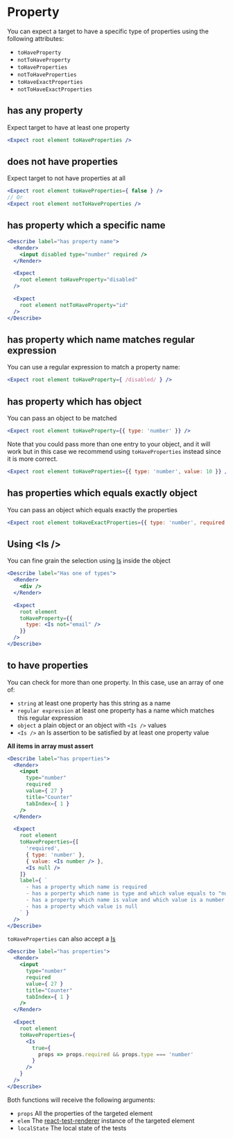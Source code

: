 Property
====

You can expect a target to have a specific type of properties using the following attributes:

- `toHaveProperty`
- `notToHaveProperty`
- `toHaveProperties`
- `notToHaveProperties`
- `toHaveExactProperties`
- `notToHaveExactProperties`

## has any property

Expect target to have at least one property

```jsx
<Expect root element toHaveProperties />
```

## does not have properties

Expect target to not have properties at all

```jsx
<Expect root element toHaveProperties={ false } />
// Or
<Expect root element notToHaveProperties />
```

## has property which a specific name

```jsx
<Describe label="has property name">
  <Render>
    <input disabled type="number" required />
  </Render>

  <Expect
    root element toHaveProperty="disabled"
  />

  <Expect
    root element notToHaveProperty="id"
  />
</Describe>
```

## has property which name matches regular expression

You can use a regular expression to match a property name:

```jsx
<Expect root element toHaveProperty={ /disabled/ } />
```

## has property which has object

You can pass an object to be matched

```jsx
<Expect root element toHaveProperty={{ type: 'number' }} />
```

Note that you could pass more than one entry to your object, and it will work but in this case we recommend using `toHaveProperties` instead since it is more correct.

```jsx
<Expect root element toHaveProperties={{ type: 'number', value: 10 }} />
```

## has properties which equals exactly object

You can pass an object which equals exactly the properties

```jsx
<Expect root element toHaveExactProperties={{ type: 'number', required: true, disabled: true }} />
```

## Using &lt;Is />

You can fine grain the selection using [Is](components/Is) inside the object

```jsx
<Describe label="Has one of types">
  <Render>
    <div />
  </Render>

  <Expect
    root element
    toHaveProperty={{
      type: <Is not="email" />
    }}
  />
</Describe>
```

## to have properties

You can check for more than one property. In this case, use an array of one of:

- `string` at least one property has this string as a name
- `regular expression` at least one property has a name which matches this regular expression
- `object` a plain object or an object with `<Is />` values
- `<Is />` an Is assertion to be satisfied by at least one property value

**All items in array must assert**

```jsx
<Describe label="has properties">
  <Render>
    <input
      type="number"
      required
      value={ 27 }
      title="Counter"
      tabIndex={ 1 }
    />
  </Render>

  <Expect
    root element
    toHaveProperties={[
      'required',
      { type: 'number' },
      { value: <Is number /> },
      <Is null />
    ]}
    label={ `
      - has a property which name is required
      - has a porperty which name is type and which value equals to "number"
      - has a property which name is value and which value is a number
      - has a property which value is null
    ` }
  />
</Describe>
```

`toHaveProperties` can also accept a [Is](components/Is)

```jsx
<Describe label="has properties">
  <Render>
    <input
      type="number"
      required
      value={ 27 }
      title="Counter"
      tabIndex={ 1 }
    />
  </Render>

  <Expect
    root element
    toHaveProperties={
      <Is
        true={
          props => props.required && props.type === 'number'
        }
      />
    }
  />
</Describe>
```

Both functions will receive the following arguments:

- `props` All the properties of the targeted element
- `elem` The [react-test-renderer](https://reactjs.org/docs/test-renderer.html) instance of the targeted element
- `localState` The local state of the tests
